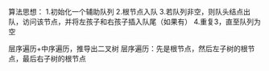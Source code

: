 算法思想：
1.初始化一个辅助队列
2.根节点入队
3.若队列非空，则队头结点出队，访问该节点，并将左孩子和右孩子插入队尾（如果有）
4.重复3，直至队列为空

层序遍历+中序遍历，推导出二叉树
层序遍历：先是根节点，然后左子树的根节点，最后右子树的根节点